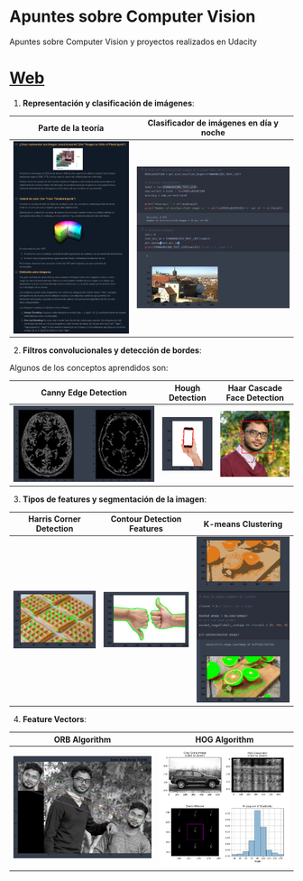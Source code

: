 # Apuntes sobre Computer Vision
Apuntes sobre Computer Vision y proyectos realizados en Udacity

# [Web](https://aaronespasa.github.io/computer-vision/)

1.  **Representación y clasificación de imágenes**:

   |                      Parte de la teoría                      |           Clasificador de imágenes en día y noche            |
   | :----------------------------------------------------------: | :----------------------------------------------------------: |
   | <img src="https://github.com/aaronespasa/computer-vision/blob/master/assets/1.Image-Representation-Classification/img_representation_classification-theory.png" style="zoom: 50%;" /> | <img src="https://github.com/aaronespasa/computer-vision/blob/master/assets/1.Image-Representation-Classification/day_night_image_classifier_output.png" style="zoom: 50%;" /> |


2. **Filtros convolucionales y detección de bordes**:

Algunos de los conceptos aprendidos son:

|              Canny Edge Detection      |   Hough Detection    | Haar Cascade Face Detection |
   | :----------------------------------------------------------: | :----------------------------------------------------------: | :----------------------------------------------------------: |
   | <img src="https://github.com/aaronespasa/computer-vision/blob/master/assets/2.Convolutional-Filters-Edge-Detection/canny-edge-detection-project.png" style="zoom: 50%;" /> | <img src="https://github.com/aaronespasa/computer-vision/blob/master/assets/2.Convolutional-Filters-Edge-Detection/hough-line-detection-project.png" style="zoom: 50%;" /> | <img src="https://github.com/aaronespasa/computer-vision/blob/master/assets/2.Convolutional-Filters-Edge-Detection/haar-cascade-face-detection-project.png" style="zoom: 50%;" /> |

3. **Tipos de features y segmentación de la imagen**:

|              Harris Corner Detection      |   Contour Detection Features    | K-means Clustering |
   | :----------------------------------------------------------: | :----------------------------------------------------------: | :----------------------------------------------------------: |
   | <img src="https://github.com/aaronespasa/computer-vision/blob/master/assets/3.Feature-Types-Image-Segmentation/harris-corner-detection-project.png" style="zoom: 50%;" /> | <img src="https://github.com/aaronespasa/computer-vision/blob/master/assets/3.Feature-Types-Image-Segmentation/contour-detection-project.png" style="zoom: 50%;" /> | <img src="https://github.com/aaronespasa/computer-vision/blob/master/assets/3.Feature-Types-Image-Segmentation/k-means-project.png" style="zoom: 50%;" /> |
   
 4.  **Feature Vectors**:

   |                      ORB Algorithm                      |           HOG Algorithm            |
   | :----------------------------------------------------------: | :----------------------------------------------------------: |
   | <img src="https://github.com/aaronespasa/computer-vision/blob/master/assets/4.Feature-Vectors/orb-project.png" style="zoom: 50%;" /> | <img src="https://github.com/aaronespasa/computer-vision/blob/master/assets/4.Feature-Vectors/hog-project.png" style="zoom: 50%;" /> |

